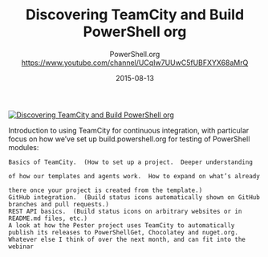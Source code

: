 ﻿---
title: Discovering TeamCity and Build PowerShell org
date: 2015-08-13
tags: TechSessions, PowerShellOrg, English, Playlist, PowerShellOrg TechSessions
author: PowerShell.org https://www.youtube.com/channel/UCqIw7UUwC5fUBFXYX68aMrQ
---

[![Discovering TeamCity and Build PowerShell org](https://i2.ytimg.com/vi/eUBphSlZqMo/hqdefault.jpg "Discovering TeamCity and Build PowerShell org")](https://www.youtube.com/watch?v=eUBphSlZqMo)

Introduction to using TeamCity for continuous integration, with particular focus on how we’ve set up build.powershell.org for testing of PowerShell modules:

    Basics of TeamCity.  (How to set up a project.  Deeper understanding

    of how our templates and agents work.  How to expand on what’s already

    there once your project is created from the template.)
    GitHub integration.  (Build status icons automatically shown on GitHub branches and pull requests.)
    REST API basics.  (Build status icons on arbitrary websites or in README.md files, etc.)
    A look at how the Pester project uses TeamCity to automatically publish its releases to PowerShellGet, Chocolatey and nuget.org.
    Whatever else I think of over the next month, and can fit into the webinar
